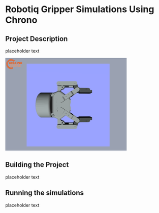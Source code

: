 # Robotiq Gripper Simulations Using Chrono

## Project Description

placeholder text

![Example Gripper Simulation Image](/gripper_geometry/gripper_image.PNG?raw=true "Gripper in Chrono")

## Building the Project

placeholder text


## Running the simulations

placeholder text